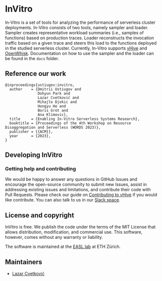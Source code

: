 # InVitro

In-Vitro is a set of tools for analyzing the performance of serverless cluster deployments. In-Vitro consists of two tools, namely sampler and loader. Sampler creates representative workload summaries (i.e., samples of functions) based on production traces. Loader reconstructs the invocation traffic based on a given trace and steers this load to the functions deployed in the studied serverless cluster. Currently, In-Vitro supports [vHive](https://github.com/vhive-serverless/vHive) and [OpenWhisk](https://openwhisk.apache.org/). Documentation on how to use the sampler and the loader can be found in the `docs` folder.

## Reference our work

```
@inproceedings{ustiugov:invitro,
  author    = {Dmitrii Ustiugov and
               Dohyun Park and
               Lazar Cvetković and
               Mihajlo Djokic and
               Hongyu He and
               Boris Grot and
               Ana Klimovic},
  title     = {Enabling In-Vitro Serverless Systems Research},
  booktitle = {Proceedings of the 4th Workshop on Resource Disaggregation and Serverless (WORDS 2023)},
  publisher = {{ACM}},
  year      = {2023},
}
```

## Developing InVitro

### Getting help and contributing

We would be happy to answer any questions in GitHub Issues and encourage the open-source community
to submit new Issues, assist in addressing existing issues and limitations, and contribute their code with Pull Requests.
Please check our guide on [Contributing to vHive](https://github.com/vhive-serverless/vHive/docs/contributing_to_vhive.md) if you would like contribute.
You can also talk to us in our [Slack space](https://join.slack.com/t/vhivetutorials/shared_invite/zt-1fk4v71gn-nV5oev5sc9F4fePg3_OZMQ).


## License and copyright

InVitro is free. We publish the code under the terms of the MIT License that allows distribution, modification, and commercial use.
This software, however, comes without any warranty or liability.

The software is maintained at the [EASL lab](https://systems.ethz.ch/research/easl.html) at ETH Zürich.


## Maintainers

* [Lazar Cvetković](https://github.com/cvetkovic) 